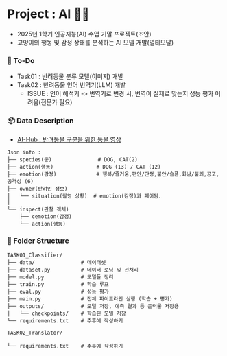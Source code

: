 # Project : AI 🐾🐾
- 2025년 1학기 인공지능(AI) 수업 기말 프로젝트(초안)   
- 고양이의 행동 및 감정 상태를 분석하는 AI 모델 개발(멀티모달)   

### 🔄 To-Do
- Task01 : 반려동물 분류 모델(이미지) 개발
- Task02 : 반려동물 언어 번역기(LLM) 개발
    - ISSUE : 언어 해석기 -> 번역기로 변경 시, 번역이 실제로 맞는지 성능 평가 어려움(전문가 필요)

### 📦 Data Description
- [AI-Hub : 반려동물 구분을 위한 동물 영상](https://aihub.or.kr/aihubdata/data/view.do?currMenu=115&topMenu=100&aihubDataSe=realm&dataSetSn=59)

```
Json info :
├── species(종)               # DOG, CAT(2)
├── action(행동)              # DOG (13) / CAT (12)
├── emotion(감정)             # 행복/즐거움,편안/안정,불안/슬픔,화남/불쾌,공포,공격성 (6)
├── owner(반려인 정보)            
│   └── situation(촬영 상황)  # emotion(감정)과 페어됨.
│
└── inspect(관찰 객체)        
    ├── cemotion(감정)    
    └── action(행동)
```


### 📁 Folder Structure
```
TASK01_Classifier/      
├── data/               # 데이터셋
├── dataset.py          # 데이터 로딩 및 전처리
├── model.py            # 모델들 정리
├── train.py            # 학습 루프
├── eval.py             # 성능 평가
├── main.py             # 전체 파이프라인 실행 (학습 + 평가)
├── outputs/            # 모델 저장, 예측 결과 등 출력물 저장용
│   └── checkpoints/    # 학습된 모델 저장
└── requirements.txt    # 추후에 작성하기

TASK02_Translator/

└── requirements.txt    # 추후에 작성하기
```

